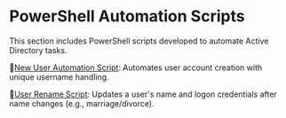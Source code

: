 # PowerShell Automation Scripts

This section includes PowerShell scripts developed to automate Active Directory tasks.

📂[New User Automation Script](./powershell-scripts/new-user-automation/): Automates user account creation with unique username handling.     

📂[User Rename Script](powershell-scripts/rename-user/README.md): Updates a user's name and logon credentials after name changes (e.g., marriage/divorce).

